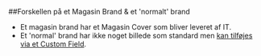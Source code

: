 ##Forskellen på et Magasin Brand & et 'normalt' brand

+ Et magasin brand har et Magasin Cover som bliver leveret af IT.
+ Et 'normal' brand har ikke noget billede som standard men [kan tilføjes via et Custom Field](../master/corp).